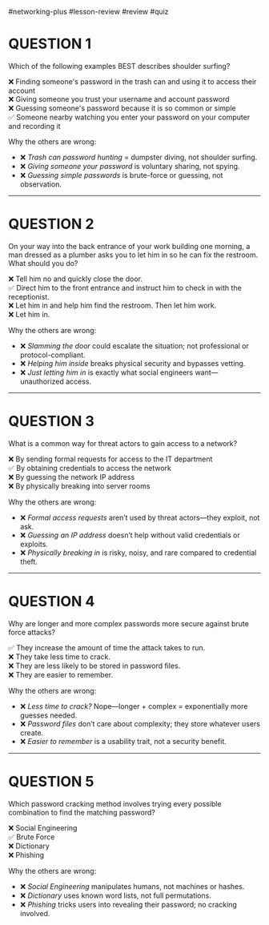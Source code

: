 #networking-plus #lesson-review #review #quiz 

# QUESTION 1  
Which of the following examples BEST describes shoulder surfing?

❌ Finding someone's password in the trash can and using it to access their account  
❌ Giving someone you trust your username and account password  
❌ Guessing someone's password because it is so common or simple  
✅ Someone nearby watching you enter your password on your computer and recording it  

Why the others are wrong:  
- ❌ *Trash can password hunting* = dumpster diving, not shoulder surfing.  
- ❌ *Giving someone your password* is voluntary sharing, not spying.  
- ❌ *Guessing simple passwords* is brute-force or guessing, not observation.

---
# QUESTION 2  
On your way into the back entrance of your work building one morning, a man dressed as a plumber asks you to let him in so he can fix the restroom.  
What should you do?

❌ Tell him no and quickly close the door.  
✅ Direct him to the front entrance and instruct him to check in with the receptionist.  
❌ Let him in and help him find the restroom. Then let him work.  
❌ Let him in.  

Why the others are wrong:  
- ❌ *Slamming the door* could escalate the situation; not professional or protocol-compliant.  
- ❌ *Helping him inside* breaks physical security and bypasses vetting.  
- ❌ *Just letting him in* is exactly what social engineers want—unauthorized access.

---
# QUESTION 3  
What is a common way for threat actors to gain access to a network?

❌ By sending formal requests for access to the IT department  
✅ By obtaining credentials to access the network  
❌ By guessing the network IP address  
❌ By physically breaking into server rooms  

Why the others are wrong:  
- ❌ *Formal access requests* aren’t used by threat actors—they exploit, not ask.  
- ❌ *Guessing an IP address* doesn’t help without valid credentials or exploits.  
- ❌ *Physically breaking in* is risky, noisy, and rare compared to credential theft.

---
# QUESTION 4  
Why are longer and more complex passwords more secure against brute force attacks?

✅ They increase the amount of time the attack takes to run.  
❌ They take less time to crack.  
❌ They are less likely to be stored in password files.  
❌ They are easier to remember.  

Why the others are wrong:  
- ❌ *Less time to crack?* Nope—longer + complex = exponentially more guesses needed.  
- ❌ *Password files* don’t care about complexity; they store whatever users create.  
- ❌ *Easier to remember* is a usability trait, not a security benefit.
---
# QUESTION 5  
Which password cracking method involves trying every possible combination to find the matching password?

❌ Social Engineering  
✅ Brute Force  
❌ Dictionary  
❌ Phishing  

Why the others are wrong:  
- ❌ *Social Engineering* manipulates humans, not machines or hashes.  
- ❌ *Dictionary* uses known word lists, not full permutations.  
- ❌ *Phishing* tricks users into revealing their password; no cracking involved.

